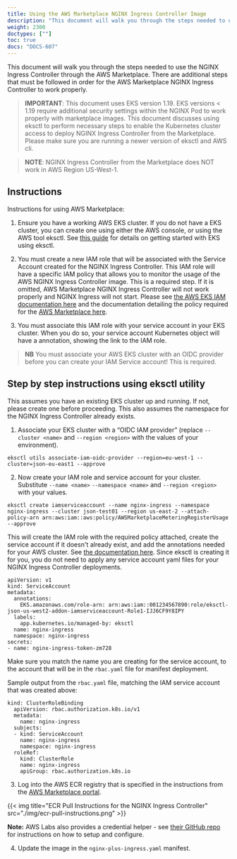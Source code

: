 ```yaml
---
title: Using the AWS Marketplace NGINX Ingress Controller Image
description: "This document will walk you through the steps needed to use the NGINX Ingress Controller through the AWS Marketplace."
weight: 2300
doctypes: [""]
toc: true
docs: "DOCS-607"
---
```


This document will walk you through the steps needed to use the NGINX Ingress Controller through the AWS Marketplace. There are additional steps that must be followed in order for the AWS Marketplace NGINX Ingress Controller to work properly.

> **IMPORTANT**: This document uses EKS version 1.19. EKS versions < 1.19 require additional security settings within the NGINX Pod to work properly with marketplace images.
> This document discusses using eksctl to perform necessary steps to enable the Kubernetes cluster access to deploy NGINX Ingress Controller from the Marketplace. Please make sure you are running a newer version of eksctl and AWS cli.

> **NOTE**: NGINX Ingress Controller from the Marketplace does NOT work in AWS Region US-West-1.

## Instructions

Instructions for using AWS Marketplace:

1. Ensure you have a working AWS EKS cluster. If you do not have a EKS cluster, you can create one using either the AWS console, or using the AWS tool eksctl. See [this guide](https://docs.aws.amazon.com/eks/latest/userguide/getting-started-eksctl.html) for details on getting started with EKS using eksctl.

2. You must create a new IAM role that will be associated with the Service Account created for the NGINX Ingress Controller. This IAM role will have a specific IAM policy that allows you to monitor the usage of the AWS NGINX Ingress Controller image. This is a required step. If it is omitted, AWS Marketplace NGINX Ingress Controller will not work properly and NGINX Ingress will not start. Please see [the AWS EKS IAM documentation here](https://docs.aws.amazon.com/eks/latest/userguide/create-service-account-iam-policy-and-role.html) and the documentation detailing the policy required for the [AWS Marketplace here](https://docs.aws.amazon.com/marketplace/latest/userguide/iam-user-policy-for-aws-marketplace-actions.html).

3. You must associate this IAM role with your service account in your EKS cluster. When you do so, your service account Kubernetes object will have a annotation, showing the link to the IAM role.

> **NB** You must associate your AWS EKS cluster with an OIDC provider before you can create your IAM Service account! This is required.

## Step by step instructions using eksctl utility

This assumes you have an existing EKS cluster up and running. If not, please create one before proceeding. This also assumes the namespace for the NGINX Ingress Controller already exists.

1. Associate your EKS cluster with a “OIDC IAM provider” (replace `--cluster <name>` and `--region <region>` with the values of your environment).

```
eksctl utils associate-iam-oidc-provider --region=eu-west-1 --cluster=json-eu-east1 --approve
```

2. Now create your IAM role and service account for your cluster. Substitute `--name <name>` `--namespace <name>` and `--region <region>` with your values.

```
eksctl create iamserviceaccount --name nginx-ingress --namespace nginx-ingress --cluster json-test01 --region us-east-2 --attach-policy-arn arn:aws:iam::aws:policy/AWSMarketplaceMeteringRegisterUsage --approve
 ```

This will create the IAM role with the required policy attached, create the service account if it doesn't already exist, and add the annotations needed for your AWS cluster. See [the documentation here](https://docs.aws.amazon.com/eks/latest/userguide/create-service-account-iam-policy-and-role.html). Since eksctl is creating it for you, you do not need to apply any service account yaml files for your NGINX Ingress Controller deployments.

```
apiVersion: v1
kind: ServiceAccount
metadata:
  annotations:
    EKS.amazonaws.com/role-arn: arn:aws:iam::001234567890:role/eksctl-json-us-west2-addon-iamserviceaccount-Role1-IJJ6CF9Y8IPY
  labels:
    app.kubernetes.io/managed-by: eksctl
  name: nginx-ingress
  namespace: nginx-ingress
secrets:
- name: nginx-ingress-token-zm728
```

Make sure you match the name you are creating for the service account, to the account that will be in the `rbac.yaml` file for manifest deployment.

Sample output from the `rbac.yaml` file, matching the IAM service account that was created above:

```
kind: ClusterRoleBinding
  apiVersion: rbac.authorization.k8s.io/v1
  metadata:
    name: nginx-ingress
  subjects:
  - kind: ServiceAccount
    name: nginx-ingress
    namespace: nginx-ingress
  roleRef:
    kind: ClusterRole
    name: nginx-ingress
    apiGroup: rbac.authorization.k8s.io
```

3. Log into the AWS ECR registry that is specified in the instructions from the [AWS Marketplace portal](https://aws.amazon.com/marketplace/pp/prodview-fx3faxl7zqeau?sr=0-1&ref_=beagle&applicationId=AWSMPContessa).

{{< img title="ECR Pull Instructions for the NGINX Ingress Controller" src="./img/ecr-pull-instructions.png" >}}

**Note:** AWS Labs also provides a credential helper - see [their GitHub repo](https://github.com/awslabs/amazon-ecr-credential-helper) for instructions on how to setup and configure.

4. Update the image in the `nginx-plus-ingress.yaml` manifest.
